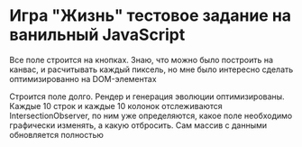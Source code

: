 # Игра "Жизнь" тестовое задание на ванильный JavaScript

Все поле строится на кнопках. Знаю, что можно было построить на канвас, и расчитывать каждый пиксель, но мне было интересно сделать оптимизированно на DOM-элементах

Строится поле долго. Рендер и генерация эволюции оптимизированы.
Каждые 10 строк и каждые 10 колонок отслеживаются IntersectionObserver, по ним уже определяются, какое поле необходимо графически изменять, а какую отбросить.
Сам массив с данными обновляется полностью
